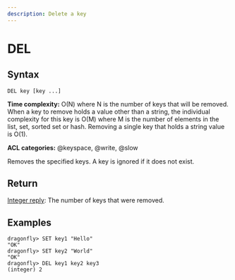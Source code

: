 ```yaml
---
description: Delete a key
---
```


# DEL

## Syntax

    DEL key [key ...]

**Time complexity:** O(N) where N is the number of keys that will be removed. When a key to remove holds a value other than a string, the individual complexity for this key is O(M) where M is the number of elements in the list, set, sorted set or hash. Removing a single key that holds a string value is O(1).


**ACL categories:** @keyspace, @write, @slow

Removes the specified keys.
A key is ignored if it does not exist.

## Return

[Integer reply](https://redis.io/docs/reference/protocol-spec#resp-integers): The number of keys that were removed.

## Examples

```shell
dragonfly> SET key1 "Hello"
"OK"
dragonfly> SET key2 "World"
"OK"
dragonfly> DEL key1 key2 key3
(integer) 2
```
